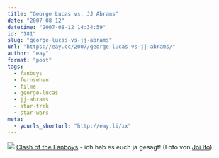 ```yaml
---
title: "George Lucas vs. JJ Abrams"
date: "2007-08-12"
datetime: "2007-08-12 14:34:59"
id: "181"
slug: "george-lucas-vs-jj-abrams"
url: "https://eay.cc/2007/george-lucas-vs-jj-abrams/"
author: "eay"
format: "post"
tags:
  - fanboys
  - fernsehen
  - filme
  - george-lucas
  - jj-abrams
  - star-trek
  - star-wars
meta:
  - yourls_shorturl: "http://eay.li/xx"
---
```


![](/uploads/2007/lucasabrams.jpg) [Clash of the Fanboys](//eay.cc/2007/clash-of-the-fanboys/) - ich hab es euch ja gesagt! (Foto von [Joi Ito](http://www.flickr.com/photos/joi/1088700233/))
